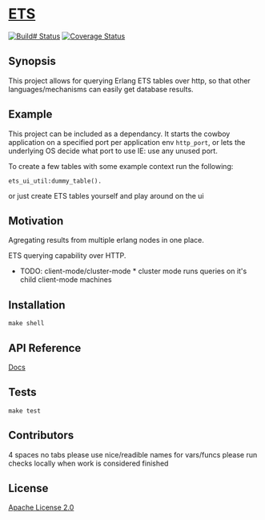 # [ETS](https://erlang.org/doc/man/ets.html)
[![Build# Status](https://travis-ci.org/ruanpienaar/ets_ui.svg?branch=master)](https://travis-ci.org/ruanpienaar/ets_ui)
[![Coverage Status](https://coveralls.io/repos/github/ruanpienaar/ets_ui/badge.svg?branch=master)](https://coveralls.io/github/ruanpienaar/ets_ui?branch=master)

## Synopsis

This project allows for querying Erlang ETS tables over http, so that other
languages/mechanisms can easily get database results.

## Example

This project can be included as a dependancy. 
It starts the cowboy application on a specified port per application env `http_port`, 
or lets the underlying OS decide what port to use IE: use any unused port.

To create a few tables with some example context run the following:

```
ets_ui_util:dummy_table().
```

or just create ETS tables yourself and play around on the ui

## Motivation

Agregating results from multiple erlang nodes in one place.

ETS querying capability over HTTP. 
* TODO: client-mode/cluster-mode *
cluster mode runs queries on it's child client-mode machines

## Installation

```
make shell
```

## API Reference

[Docs](https://documenter.getpostman.com/view/6263596/SWDzgMRG?version=latest)

## Tests

```
make test
```

## Contributors

4 spaces no tabs
please use nice/readible names for vars/funcs
please run checks locally when work is considered finished

## License

[Apache License 2.0](https://github.com/ruanpienaar/ets_ui/blob/master/LICENSE)